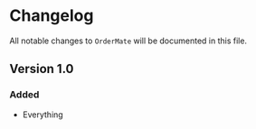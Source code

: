 # Changelog

All notable changes to `OrderMate` will be documented in this file.

## Version 1.0

### Added
- Everything
